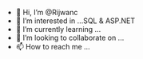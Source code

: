 - 👋 Hi, I’m @Rijwanc
- 👀 I’m interested in ...SQL & ASP.NET
- 🌱 I’m currently learning ...
- 💞️ I’m looking to collaborate on ...
- 📫 How to reach me ...

<!---
Rijwanc/Rijwanc is a ✨ special ✨ repository because its `README.md` (this file) appears on your GitHub profile.
You can click the Preview link to take a look at your changes.
--->
